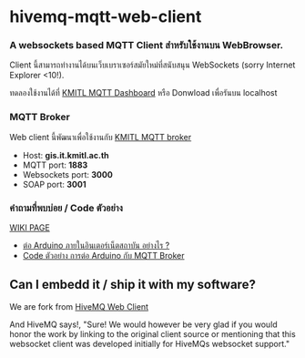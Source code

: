 hivemq-mqtt-web-client
======================

### A websockets based MQTT Client สำหรับใช้งานบน WebBrowser.

Client นี้สามารถทำงานได้บนเว็บเบราเซอร์สมัยใหม่ที่สนับสนุน WebSockets (sorry Internet Explorer <10!).

ทดลองใช้งานได้ที่ [KMITL MQTT Dashboard](http://www.gis.it.kmitl.ac.th "KMITL MQTT Dashboard")
หรือ Donwload เพื่อรันบน localhost

### MQTT Broker

Web client นี้พัฒนาเพื่อใช้งานกับ [KMITL MQTT broker](http:://gis.it.kmitl.ac.th/ "KMITL MQTT broker")
* Host: **gis.it.kmitl.ac.th**
* MQTT port: **1883**
* Websockets port: **3000**
* SOAP port: **3001**

### คำถามที่พบบ่อย / Code ตัวอย่าง
[WIKI PAGE](https://github.com/saranonuan/kmitl-mqtt-web-client/wiki)
* [ต่อ Arduino ภายในอินเตอร์เน็ตสถาบัน อย่างไร ?](https://github.com/saranonuan/kmitl-mqtt-web-client/wiki/How-to-connect-arduino-with-kmitl-network)
* [Code ตัวอย่าง การต่อ Arduino กับ MQTT Broker](https://github.com/saranonuan/kmitl-mqtt-web-client/wiki/How-to-connect-mqtt)

## Can I embedd it / ship it with my software?

We are fork from [HiveMQ Web Client](https://github.com/hivemq/hivemq-mqtt-web-client "HiveMQ Web Client")

And HiveMQ says!, "Sure! We would however be very glad if you would honor the work by linking to the original client source or mentioning that this websocket client was developed initially for HiveMQs websocket support."
